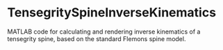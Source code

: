 TensegritySpineInverseKinematics
================================

MATLAB code for calculating and rendering inverse kinematics of a tensegrity spine, based on the standard Flemons spine model.
